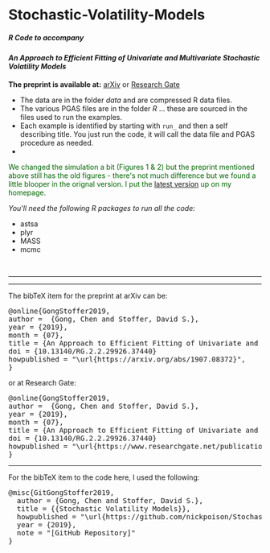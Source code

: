 # Stochastic-Volatility-Models



##### R Code to accompany 

####  _An Approach to Efficient Fitting of Univariate and Multivariate Stochastic Volatility Models_

**The preprint is available at:** [arXiv](https://arxiv.org/abs/1907.08372) or  [Research Gate](https://www.researchgate.net/publication/334457681_An_Approach_to_Efficient_Fitting_of_Univariate_and_Multivariate_Stochastic_Volatility_Models) 


* The data are in the folder *data* and are compressed R data files.
* The various PGAS files are in the folder *R* ... these are sourced in the files used to run the examples.
* Each example is identified by starting with `run_` and then a self describing title.  You just run the code, it will call the data file and PGAS procedure as needed.
* 
<font color='darkgreen'>  We changed the simulation a bit (Figures 1 & 2) but the preprint mentioned above still has the old figures - there's not much difference but we found a little blooper in the orignal version.
I put the [latest version](https://www.stat.pitt.edu/stoffer/dss_files/SVM.pdf) up on my homepage.
</font>

 _You'll need the following R packages to run all the code:_

* astsa
* plyr
* MASS 
* mcmc  

<br/> 



----
----
The bibTeX item for the preprint at arXiv can be:
<pre>
@online{GongStoffer2019,
author =  {Gong, Chen and Stoffer, David S.},
year = {2019},
month = {07},
title = {An Approach to Efficient Fitting of Univariate and Multivariate Stochastic Volatility Models},
doi = {10.13140/RG.2.2.29926.37440}
howpublished = "\url{https://arxiv.org/abs/1907.08372}",
}
</pre>
or at Research Gate:
<pre>
@online{GongStoffer2019,
author =  {Gong, Chen and Stoffer, David S.},
year = {2019},
month = {07},
title = {An Approach to Efficient Fitting of Univariate and Multivariate Stochastic Volatility Models},
doi = {10.13140/RG.2.2.29926.37440}
howpublished = "\url{https://www.researchgate.net/publication/334457681_An_Approach_to_Efficient_Fitting_of_Univariate_and_Multivariate_Stochastic_Volatility_Models}",
}
</pre>



---

For the bibTeX item to the code here, I used the following:
<pre>
@misc{GitGongStoffer2019,
  author = {Gong, Chen and Stoffer, David S.},
  title = {{Stochastic Volatility Models}},
  howpublished = "\url{https://github.com/nickpoison/Stochastic-Volatility-Models/}",
  year = {2019}, 
  note = "[GitHub Repository]"
}  
</pre>
